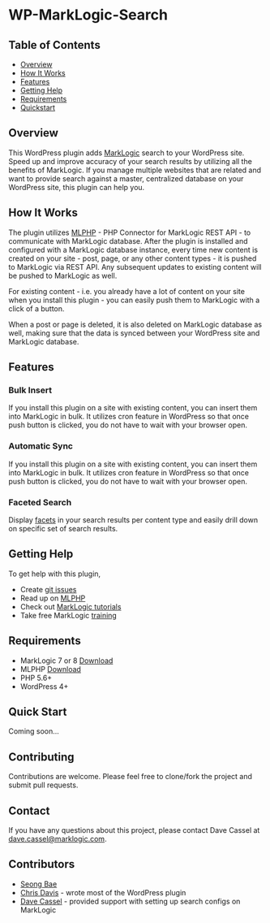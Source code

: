 # WP-MarkLogic-Search

## Table of Contents
 - [Overview](#overview)
 - [How It Works](#how-it-works)
 - [Features](#features)
 - [Getting Help](#getting-help)
 - [Requirements](#requirements)
 - [Quickstart](#quickstart)

## Overview
This WordPress plugin adds [MarkLogic](http://www.marklogic.com/what-is-marklogic/) search to your WordPress site.  Speed up and improve accuracy of your search results by utilizing all the benefits of MarkLogic. If you manage multiple websites that are related and want to provide search against a master, centralized database on your WordPress site, this plugin can help you.

## How It Works
The plugin utilizes [MLPHP](https://github.com/marklogic/mlphp) - PHP Connector for MarkLogic REST API - to communicate with MarkLogic database.  After the plugin is installed and configured with a MarkLogic database instance, every time new content is created on your site - post, page, or any other content types - it is pushed to MarkLogic via REST API.  Any subsequent updates to existing content will be pushed to MarkLogic as well.

For existing content - i.e. you already have a lot of content on your site when you install this plugin - you can easily push them to MarkLogic with a click of a button.  

When a post or page is deleted, it is also deleted on MarkLogic database as well, making sure that the data is synced between your WordPress site and MarkLogic database.

## Features

### Bulk Insert
If you install this plugin on a site with existing content, you can insert them into MarkLogic in bulk.  It utilizes cron feature in WordPress so that once push button is clicked, you do not have to wait with your browser open.

### Automatic Sync
If you install this plugin on a site with existing content, you can insert them into MarkLogic in bulk.  It utilizes cron feature in WordPress so that once push button is clicked, you do not have to wait with your browser open.

### Faceted Search
Display [facets](https://developer.marklogic.com/blog/faceted-search) in your search results per content type and easily drill down on specific set of search results.


## Getting Help
To get help with this plugin,

* Create [git issues](https://github.com/marklogic-marketing/WP-MarkLogic-Search/issues)
* Read up on [MLPHP](https://github.com/marklogic/mlphp)
* Check out [MarkLogic tutorials](https://developer.marklogic.com/learn)
* Take free MarkLogic [training](http://www.marklogic.com/training/)


## Requirements
* MarkLogic 7 or 8  [Download](https://developer.marklogic.com/products)
* MLPHP [Download](https://github.com/marklogic/mlphp)
* PHP 5.6+
* WordPress 4+

## Quick Start
Coming soon...

## Contributing
Contributions are welcome.  Please feel free to clone/fork the project and submit pull requests.

## Contact
If you have any questions about this project, please contact Dave Cassel at dave.cassel@marklogic.com.

## Contributors
* [Seong Bae](https://github.com/seongbae)
* [Chris Davis](https://github.com/chrisguitarguy) - wrote most of the WordPress plugin
* [Dave Cassel](https://github.com/dmcassel) - provided support with setting up search configs on MarkLogic
